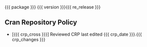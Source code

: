 {{{ package }}} {{{ version }}}{{{ re_release }}}

## Cran Repository Policy

- [{{{ crp_cross }}}] Reviewed CRP last edited {{{ crp_date }}}.{{{ crp_changes }}}
